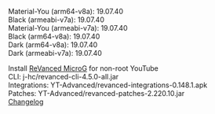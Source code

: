 Material-You (arm64-v8a): 19.07.40  
Black (armeabi-v7a): 19.07.40  
Material-You (armeabi-v7a): 19.07.40  
Black (arm64-v8a): 19.07.40  
Dark (arm64-v8a): 19.07.40  
Dark (armeabi-v7a): 19.07.40  

Install [ReVanced MicroG](https://github.com/Revanced/GmsCore/releases/latest) for non-root YouTube  
CLI: j-hc/revanced-cli-4.5.0-all.jar  
Integrations: YT-Advanced/revanced-integrations-0.148.1.apk  
Patches: YT-Advanced/revanced-patches-2.220.10.jar  
[Changelog](https://github.com/YT-Advanced/ReX-patches/releases/tag/v2.220.10)  
